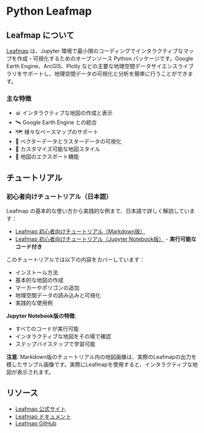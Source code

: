 # Python Leafmap

## Leafmap について

[Leafmap](https://leafmap.org) は、Jupyter 環境で最小限のコーディングでインタラクティブなマップを作成・可視化するためのオープンソース Python パッケージです。Google Earth Engine、ArcGIS、Plotly などの主要な地理空間データサイエンスライブラリをサポートし、地理空間データの可視化と分析を簡単に行うことができます。

### 主な特徴

- 📊 インタラクティブな地図の作成と表示
- 🛰️ Google Earth Engine との統合
- 🗺️ 様々なベースマップのサポート
- 📍 ベクターデータとラスターデータの可視化
- 🎨 カスタマイズ可能な地図スタイル
- 💾 地図のエクスポート機能

## チュートリアル

### 初心者向けチュートリアル（日本語）

Leafmap の基本的な使い方から実践的な例まで、日本語で詳しく解説しています：

- [Leafmap 初心者向けチュートリアル（Markdown版）](leafmap_beginner_tutorial.md)
- [Leafmap 初心者向けチュートリアル（Jupyter Notebook版）](leafmap_beginner_tutorial.ipynb) - **実行可能なコード付き**

このチュートリアルでは以下の内容をカバーしています：
- インストール方法
- 基本的な地図の作成
- マーカーやポリゴンの追加
- 地理空間データの読み込みと可視化
- 実践的な使用例

**Jupyter Notebook版の特徴**:
- すべてのコードが実行可能
- インタラクティブな地図をその場で確認
- ステップバイステップで学習可能

**注意**: Markdown版のチュートリアル内の地図画像は、実際のLeafmapの出力を模したサンプル画像です。実際にLeafmapを使用すると、インタラクティブな地図が表示されます。

## リソース

- [Leafmap 公式サイト](https://leafmap.org)
- [Leafmap ドキュメント](https://leafmap.org/docs)
- [Leafmap GitHub](https://github.com/opengeos/leafmap)